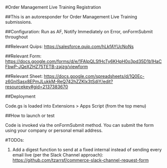 #Order Management Live Training Registration

##This is an autoresponder for Order Management Live Training submissions.

##Configuration: Run as AF, Notify Immediately on Error, onFormSubmit throughout

##Relevant Quips:
https://salesforce.quip.com/hLkfAYUcNoNs

##Relevant Form:
https://docs.google.com/forms/d/e/1FAIpQLSfHcTy6KHpH0o3pd35D1b1HaCFbwP-JQeXZHZ75TETB-zajzg/viewform

##Relevant Sheet:
https://docs.google.com/spreadsheets/d/1Q0Ec-z6GnlSasx8EPmJLukkM-ReQ742hZZKlx3tSdiY/edit?resourcekey#gid=2137383670

##Deployment

Code.gs is loaded into Extensions > Apps Script (from the top menu)

##How to launch or test

Code is invoked via the onFormSubmit method. You can submit the form using your company or personal email address.

#TODOs:

1. Add a digest function to send at a fixed internal instead of sending every email live (per the Slack Channel approach): https://github.com/tzarrsf/commerce-slack-channel-request-form
